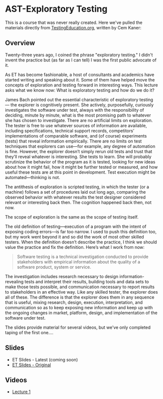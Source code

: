 # AST-Exploratory Testing

This is a course that was never really created. Here we've pulled the materials directly from [TestingEducation.org](http://testingeducation.org/BBST/exploratory/), written by Cem Kaner:

## Overview

Twenty-three years ago, I coined the phrase "exploratory testing." I didn't invent the practice but \(as far as I can tell\) I was the first public advocate of it.

As ET has become fashionable, a host of consultants and academics have started writing and speaking about it. Some of them have helped move the concepts of exploration and testing forward in interesting ways. This lecture asks what we know now: What is exploratory testing and how do we do it?

James Bach pointed out the essential characteristic of exploratory testing — the explorer is cognitively present. She actively, purposefully, curiously investigates the software under test, always with the responsibility of deciding, minute by minute, what is the most promising path to whatever she has chosen to investigate. There are no artificial limits on exploration. The tester is free to use whatever sources of information are available, including specifications, technical support records, competitors’ implementations of comparable software, and \(of course\) experiments \(tests\) that reveal information empirically. There are no limits on test techniques that explorers can use—for example, any degree of automation is fine. However, the explorer doesn’t simply rerun old tests and trust that they’ll reveal whatever is interesting. She tests to learn. She will probably scrutinize the behavior of the program as it is tested, looking for new ideas about how it might fail, how it might be further tested or measured, and how useful these tests are at this point in development. Test execution might be automated—thinking is not.

The antithesis of exploration is scripted testing, in which the tester \(or a machine\) follows a set of procedures laid out long ago, comparing the observed behavior with whatever results the test designer considered relevant or interesting back then. The cognition happened back then, not now.

The scope of exploration is the same as the scope of testing itself.

The old definition of testing—execution of a program with the intent of exposing coding errors—is far too narrow. I used to push this definition too, but my work went beyond it and so did the work of most other skilled testers. When the definition doesn’t describe the practice, I think we should value the practice and fix the definition. Here’s what I work from now:

> Software testing is a technical investigation conducted to provide stakeholders with empirical information about the quality of a software product, system or service. 

The investigation includes research necessary to design information-revealing tests and interpret their results, building tools and data sets to make those tests possible, and communication necessary to report results to stakeholders in an effective way. Like any skilled tester, the explorer does all of these. The difference is that the explorer does them in any sequence that is useful, mixing research, design, execution, interpretation, and communication so as to keep exposing new information and keep up with the ongoing changes in market, platform, design, and implementation of the software under test.

The slides provide material for several videos, but we've only completed taping of the first one....

## Slides

* ET Slides - Latest (coming soon)
* [ET Slides - Original](./Exploratory%20Testing/slidesBBSTExploring2006.pdf)

## Videos

* [Lecture 1](http://testingeducation.org/BBST/exploratory/BBSTExploring1.wmv)

